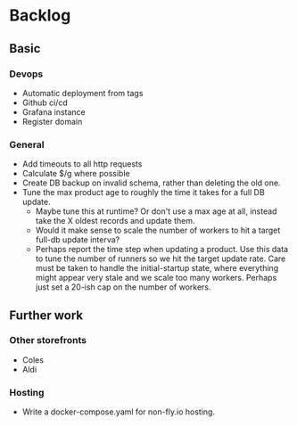# Backlog

## Basic

### Devops
* Automatic deployment from tags
* Github ci/cd
* Grafana instance
* Register domain

### General
* Add timeouts to all http requests
* Calculate $/g where possible
* Create DB backup on invalid schema, rather than deleting the old one.
* Tune the max product age to roughly the time it takes for a full DB update.
    * Maybe tune this at runtime? Or don't use a max age at all, instead take the
        X oldest records and update them.
    * Would it make sense to scale the number of workers to hit a target full-db
        update interva?
    * Perhaps report the time step when updating a product. Use this data to
        tune the number of runners so we hit the target update rate. Care
        must be taken to handle the initial-startup state, where everything
        might appear very stale and we scale too many workers. Perhaps just
        set a 20-ish cap on the number of workers.

## Further work

### Other storefronts
* Coles
* Aldi

### Hosting
* Write a docker-compose.yaml for non-fly.io hosting.